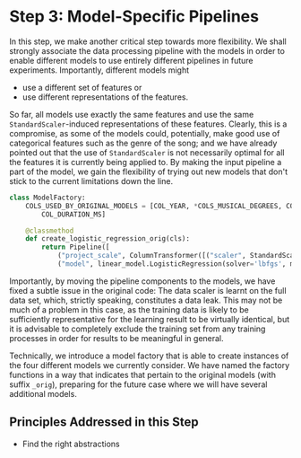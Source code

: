 # Step 3: Model-Specific Pipelines

In this step, we make another critical step towards more flexibility.
We shall strongly associate the data processing pipeline with the models in order
to enable different models to use entirely different pipelines in future experiments.
Importantly, different models might
  * use a different set of features or
  * use different representations of the features.

So far, all models use exactly the same features and use
the same `StandardScaler`-induced representations of these features.
Clearly, this is a compromise, as some of the models could, potentially,
make good use of categorical features such as the genre of the song; 
and we have already pointed out that the use of `StandardScaler` is not 
necessarily optimal for all the features it is currently being applied to.
By making the input pipeline a part of the model, we gain the flexibility of
trying out new models that don't stick to the current limitations down the line.

```python
class ModelFactory:
    COLS_USED_BY_ORIGINAL_MODELS = [COL_YEAR, *COLS_MUSICAL_DEGREES, COL_KEY, COL_MODE, COL_TEMPO, COL_TIME_SIGNATURE, COL_LOUDNESS,
        COL_DURATION_MS]

    @classmethod
    def create_logistic_regression_orig(cls):
        return Pipeline([
            ("project_scale", ColumnTransformer([("scaler", StandardScaler(), cls.COLS_USED_BY_ORIGINAL_MODELS)])),
            ("model", linear_model.LogisticRegression(solver='lbfgs', max_iter=1000))])
```

Importantly, by moving the pipeline components to the models, we have fixed a
subtle issue in the original code: The data scaler is learnt on the full data
set, which, strictly speaking, constitutes a data leak.
This may not be much of a problem in this case, as the training data is likely to be
sufficiently representative for the learning result to be virtually identical,
but it is advisable to completely exclude the training set from any training
processes in order for results to be meaningful in general.

Technically, we introduce a model factory that is able to create instances of the four different models
we currently consider. 
We have named the factory functions in a way that indicates that pertain to the original
models (with suffix `_orig`), preparing for the future case where we will have
several additional models.


## Principles Addressed in this Step

* Find the right abstractions
